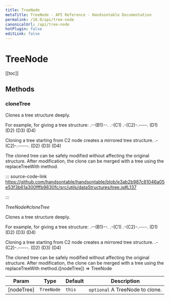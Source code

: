 ```yaml
---
title: TreeNode
metaTitle: TreeNode - API Reference - Handsontable Documentation
permalink: /10.0/api/tree-node
canonicalUrl: /api/tree-node
hotPlugin: false
editLink: false
---
```


# TreeNode

[[toc]]
## Methods

### cloneTree

Clones a tree structure deeply.

For example, for giving a tree structure:
     .--(B1)--.
  .-(C1)   .-(C2)-.----.
 (D1)     (D2)   (D3) (D4)

Cloning a tree starting from C2 node creates a mirrored tree structure.
    .-(C2)-.-----.
   (D2)   (D3) (D4)

The cloned tree can be safely modified without affecting the original structure.
After modification, the clone can be merged with a tree using the replaceTreeWith method.
  
::: source-code-link https://github.com/handsontable/handsontable/blob/e3ab2b987c81046a05e53f3b61a300fffb9830fc/src/utils/dataStructures/tree.js#L137

:::

_TreeNode#cloneTree_

Clones a tree structure deeply.

For example, for giving a tree structure:
     .--(B1)--.
  .-(C1)   .-(C2)-.----.
 (D1)     (D2)   (D3) (D4)

Cloning a tree starting from C2 node creates a mirrored tree structure.
    .-(C2)-.-----.
   (D2)   (D3) (D4)

The cloned tree can be safely modified without affecting the original structure.
After modification, the clone can be merged with a tree using the replaceTreeWith method.([nodeTree]) ⇒ TreeNode


| Param | Type | Default | Description |
| --- | --- | --- | --- |
| [nodeTree] | `TreeNode` | <code>this</code> | `optional` A TreeNode to clone. |


